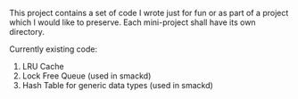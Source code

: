 This project contains a set of code I wrote just for fun or as part of a
project which I would like to preserve. Each mini-project shall have its own
directory.

Currently existing code:

1) LRU Cache
2) Lock Free Queue (used in smackd)
2) Hash Table for generic data types (used in smackd)

